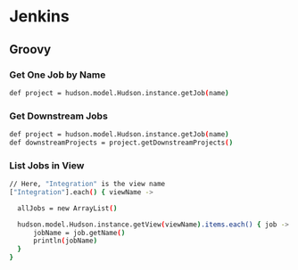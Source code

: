 # Jenkins

## Groovy

### Get One Job by Name

```bash
def project = hudson.model.Hudson.instance.getJob(name)
```

### Get Downstream Jobs

```bash
def project = hudson.model.Hudson.instance.getJob(name)
def downstreamProjects = project.getDownstreamProjects()
```

### List Jobs in View

```bash
// Here, "Integration" is the view name
["Integration"].each() { viewName ->

  allJobs = new ArrayList()

  hudson.model.Hudson.instance.getView(viewName).items.each() { job ->
      jobName = job.getName()
      println(jobName)
  }
}
```